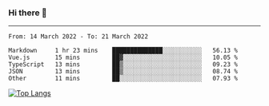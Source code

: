### Hi there 👋
---
<!--START_SECTION:waka-->

```text
From: 14 March 2022 - To: 21 March 2022

Markdown     1 hr 23 mins    ██████████████░░░░░░░░░░░   56.13 %
Vue.js       15 mins         ██▓░░░░░░░░░░░░░░░░░░░░░░   10.05 %
TypeScript   13 mins         ██▒░░░░░░░░░░░░░░░░░░░░░░   09.23 %
JSON         13 mins         ██▒░░░░░░░░░░░░░░░░░░░░░░   08.74 %
Other        11 mins         ██░░░░░░░░░░░░░░░░░░░░░░░   07.93 %
```

<!--END_SECTION:waka-->

[![Top Langs](https://github-readme-stats.vercel.app/api/top-langs/?username=HyunAh-iia&layout=compact)](https://github.com/anuraghazra/github-readme-stats)
<!--
**HyunAh-iia/HyunAh-iia** is a ✨ _special_ ✨ repository because its `README.md` (this file) appears on your GitHub profile.

Here are some ideas to get you started:

- 🔭 I’m currently working on ...
- 🌱 I’m currently learning ...
- 👯 I’m looking to collaborate on ...
- 🤔 I’m looking for help with ...
- 💬 Ask me about ...
- 📫 How to reach me: ...
- 😄 Pronouns: ...
- ⚡ Fun fact: ...
-->
